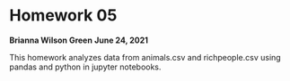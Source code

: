 # Homework 05
**Brianna Wilson Green**
**June 24, 2021**

This homework analyzes data from animals.csv and richpeople.csv using pandas and python in jupyter notebooks.
